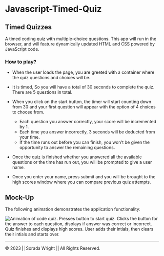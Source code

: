 # Javascript-Timed-Quiz

## Timed Quizzes

A timed coding quiz with multiple-choice questions. This app will run in the browser, and will feature dynamically updated HTML and CSS powered by JavaScript code. 

### How to play?

* When the user loads the page, you are greeted with a container where the quiz questions and choices will be. 

* It is timed, So you will have a total of 30 seconds to complete the quiz. There are 5 questions in total.

* When you click on the start button, the timer will start counting down from 30 and your first question will appear with the option of 4 choices to choose from. 
  - Each question you answer correctly, your score will be incremented by 1. 
  -  Each time you answer incorrectly, 3 seconds will be deducted from your time.
  - If the time runs out before you can finish, you won't be given the opportunity to answer the remaining questions.

* Once the quiz is finished whether you answered all the available questions or the time has run out, you will be prompted to give a user name. 

* Once you enter your name, press submit and you will be brought to the high scores window where you can compare previous quiz attempts.

## Mock-Up

The following animation demonstrates the application functionality:

![Animation of code quiz. Presses button to start quiz. Clicks the button for the answer to each question, displays if answer was correct or incorrect. Quiz finishes and displays high scores. User adds their intials, then clears their intials and starts over.](./assets/08-web-apis-challenge-demo.gif)

---
© 2023 || Sorada Wright || All Rights Reserved.
